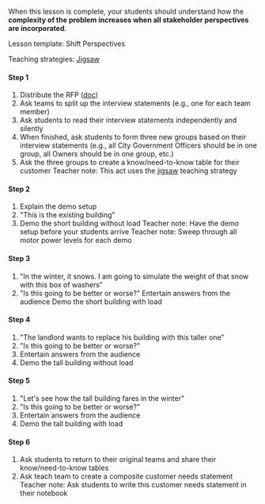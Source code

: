 When this lesson is complete, your students should understand how the **complexity of the problem increases when all stakeholder perspectives are incorporated**.

Lesson template: Shift Perspectives

Teaching strategies: [Jigsaw](https://youtu.be/euhtXUgBEts)

#### Step 1
1. Distribute the RFP ([doc](https://docs.google.com/document/d/1EENHkz6aDVt7vzE9CynYadTr8QmnWNDHVm5ZQsHdpTQ/edit?usp=sharing))
2. Ask teams to split up the interview statements (e.g., one for each team member)
3. Ask students to read their interview statements independently and silently
4. When finished, ask students to form three new groups based on their interview statements (e.g., all City Government Officers should be in one group, all Owners should be in one group, etc.)
5. Ask the three groups to create a know/need-to-know table for their customer
Teacher note: This act uses the [jigsaw](https://youtu.be/euhtXUgBEts) teaching strategy

#### Step 2
1. Explain the demo setup
2. "This is the existing building"
3. Demo the short building without load
Teacher note: Have the demo setup before your students arrive
Teacher note: Sweep through all motor power levels for each demo

#### Step 3
1. "In the winter, it snows.  I am going to simulate the weight of that snow with this box of washers"
2. "Is this going to be better or worse?"
Entertain answers from the audience
Demo the short building with load

#### Step 4
1. "The landlord wants to replace his building with this taller one"
2. "Is this going to be better or worse?"
3. Entertain answers from the audience
4. Demo the tall building without load

#### Step 5
1. "Let's see how the tall building fares in the winter"
2. "Is this going to be better or worse?"
3. Entertain answers from the audience
4. Demo the tall building with load

#### Step 6
1. Ask students to return to their original teams and share their know/need-to-know tables
2. Ask teach team to create a composite customer needs statement
Teacher note: Ask students to write this customer needs statement in their notebook
